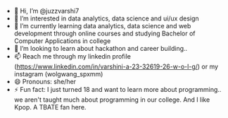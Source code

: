 - 👋 Hi, I’m @juzzvarshi7
- 👀 I’m interested in data analytics, data science and ui/ux design
- 🌱 I’m currently learning data analytics, data science and web development through online courses and studying Bachelor of Computer Applications in college
- 💞️ I’m looking to learn about hackathon and career building..
- 📫 Reach me through my linkedin profile (https://www.linkedin.com/in/varshini-a-23-32619-26-w-o-l-g/) or my instagram (wolgwang_spxmm)
- 😄 Pronouns: she/her
- ⚡ Fun fact: I just turned 18 and want to learn more about programming.. we aren't taught much about programming in our college. And I like Kpop. A TBATE fan here.
              
<!---
juzzvarshi7/juzzvarshi7 is a ✨ special ✨ repository because its `README.md` (this file) appears on your GitHub profile.
You can click the Preview link to take a look at your changes.
--->
